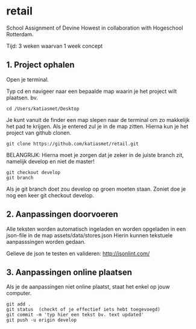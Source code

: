 # retail
School Assignment of Devine Howest in collaboration with Hogeschool Rotterdam.

Tijd: 3 weken waarvan 1 week concept

## 1. Project ophalen
Open je terminal.

Typ cd en navigeer naar een bepaalde map waarin je het project wilt plaatsen. bv.

```
cd /Users/katiasmet/Desktop
```

Je kunt vanuit de finder een map slepen naar de terminal om zo makkelijk het pad te krijgen.
Als je entered zul je in de map zitten. Hierna kun je het project van github clonen.

```
git clone https://github.com/katiasmet/retail.git
```

BELANGRIJK:
Hierna moet je zorgen dat je zeker in de juiste branch zit, namelijk develop en niet de master!

```
git checkout develop
git branch
```

Als je git branch doet zou develop op groen moeten staan. Zoniet doe je nog een keer git checkout develop.

## 2. Aanpassingen doorvoeren
Alle teksten worden automatisch ingeladen en worden opgeladen in een json-file in de map assets/data/stores.json
Hierin kunnen tekstuele aanpasssingen worden gedaan.

Gelieve de json te testen en valideren: http://jsonlint.com/

## 3. Aanpassingen online plaatsen
Als je de aanpassingen niet online plaatst, staat het enkel op jouw computer.

```
git add .
git status  (checkt of je effectief iets hebt toegevoegd)
git commit -m 'typ hier een tekst bv. text updated'
git push -u origin develop
```
